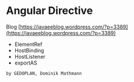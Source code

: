 # Angular Directive
Blog [https://javaeeblog.wordpress.com/?p=3389](https://javaeeblog.wordpress.com/?p=3389)

 - ElementRef
 - HostBinding
 - HostListener
 - exportAS

```
by GEDOPLAN, Dominik Mathmann
```
